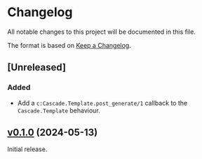 # Changelog

All notable changes to this project will be documented in this file.

The format is based on [Keep a Changelog](https://keepachangelog.com/en/1.0.0/).

## [Unreleased]

### Added

* Add a `c:Cascade.Template.post_generate/1` callback to the `Cascade.Template`
behaviour.

## [v0.1.0](https://github.com/sportradar/elixir-workspace/tree/cascade/v0.1.0) (2024-05-13)

Initial release.
